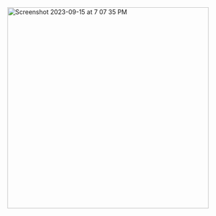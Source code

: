 <img width="456" alt="Screenshot 2023-09-15 at 7 07 35 PM" src="https://github.com/vishnurajsaravanan/CVIP-Data_Science_Intern/assets/76027763/93113f5d-fc48-4440-aaf1-36aa05e5360b">
